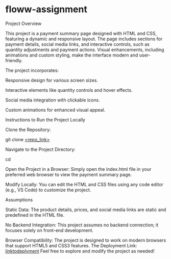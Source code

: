 ﻿# floww-assignment
Project Overview

This project is a payment summary page designed with HTML and CSS, featuring a dynamic and responsive layout. The page includes sections for payment details, social media links, and interactive controls, such as quantity adjustments and payment actions. Visual enhancements, including animations and custom styling, make the interface modern and user-friendly.

The project incorporates:

Responsive design for various screen sizes.

Interactive elements like quantity controls and hover effects.

Social media integration with clickable icons.

Custom animations for enhanced visual appeal.

Instructions to Run the Project Locally

Clone the Repository:

git clone [<repo_link>](https://github.com/Atul70911/floww-assignment.git)

Navigate to the Project Directory:

cd [<floww-assignment>](floww-assignment)

Open the Project in a Browser:
Simply open the index.html file in your preferred web browser to view the payment summary page.

Modify Locally:
You can edit the HTML and CSS files using any code editor (e.g., VS Code) to customize the project.

Assumptions

Static Data:
The product details, prices, and social media links are static and predefined in the HTML file.

No Backend Integration:
This project assumes no backend connection; it focuses solely on front-end development.

Browser Compatibility:
The project is designed to work on modern browsers that support HTML5 and CSS3 features.
The Deployment Link:
[linktodeplyment](https://atul70911.github.io/floww-assignment/)
Feel free to explore and modify the project as needed!
